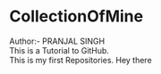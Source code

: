 # CollectionOfMine
Author:- PRANJAL SINGH
<br>
This is a Tutorial to GitHub.
<br>
This is my first Repositories.
Hey there